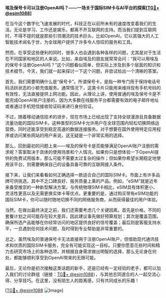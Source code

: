 **埃及保号卡可以注册OpenAI吗？——一场关于国际SIM卡与AI平台的探索[[TG💪+ @esim1088](https://t.me/s/esim1088)]**

在当今这个数字化飞速发展的时代，科技正在以前所未有的速度改变着我们的生活。无论是学习、工作还是娱乐，都离不开互联网的支持。而当我们提到互联网时，不得不提的就是那些引领潮流的技术巨头，比如OpenAI。它以其强大的人工智能技术闻名于世，为全球用户提供了许多令人惊叹的服务和工具。

然而，在享受这些便利的同时，很多人也会遇到各种各样的问题，尤其是对于生活在不同国家和地区的人来说。比如，来自埃及的朋友就常常会问：“我可以用埃及的保号卡注册OpenAI吗？”这个问题看似简单，但实际上涉及到多个层面的知识和技术细节。今天，我们就一起来探讨一下这个问题，并尝试给出一个清晰的答案。

首先，我们需要明确什么是“保号卡”。所谓保号卡，是指一种专门用于保持电话号码活跃状态的小额充值服务。通常情况下，这类卡片只能用来维持现有手机号码的有效性，无法直接提供上网功能。因此，从理论上讲，使用普通的埃及保号卡是不能完成OpenAI账户注册的，因为大多数在线服务平台都需要有效的电子邮件地址或者通过手机短信接收验证码来进行身份验证。

不过，随着移动通信技术的进步，现在市场上已经出现了支持全球漫游且具备数据流量功能的国际SIM卡。这种类型的SIM卡允许用户在全球范围内轻松切换网络运营商，同时还能享受到稳定高速的数据连接服务。对于想要在国外使用特定应用程序或访问某些网站的用户来说，这无疑是一个非常实用的选择。

那么，回到最初的问题上来——埃及的保号卡是否能够满足OpenAI账户注册的需求呢？答案取决于具体的使用场景和个人情况。如果你只是想体验一下OpenAI提供的免费试用版本，那么可能不需要太过复杂的操作；但如果你希望长期稳定地使用该平台，则需要确保自己的设备具备可靠的互联网接入条件。

接下来，让我们来看看如何正确选择一款适合自己的国际SIM卡。市面上有许多品牌可供挑选，其中不乏口碑良好、服务质量上乘的产品。例如，“eSIM”就是近年来备受推崇的一种新型解决方案。与传统物理SIM卡相比，eSIM具有体积更小、灵活性更高以及无需更换实体卡等优点。更重要的是，通过购买带有eSIM功能的国际SIM卡，你可以随时随地切换不同的网络服务商，从而获得最佳的用户体验。

当然，在做出最终决定之前，我们还需要考虑几个关键因素。首先是价格，不同的套餐计划之间可能存在较大差异，因此建议事先做好预算规划；其次是覆盖范围，确保所选产品能够在你经常访问的地区提供良好的信号覆盖；最后则是客服支持水平，一旦遇到任何技术问题，及时得到专业帮助是非常重要的。

总之，虽然埃及的普通保号卡无法直接用于注册OpenAI账户，但借助现代通讯技术和优质的国际SIM卡服务，完全有可能实现这一目标。只要你愿意花些时间和精力去研究市场上的各种选项，并根据自身需求做出明智的选择，那么无论身在何处，都能够顺利享受到OpenAI带来的无限可能。

最后，无论你是初次接触这类话题的新手，还是已经有一定经验的老手，都可以加入我们的讨论群组（链接：[TG💪+ @esim1088](https://t.me/s/esim1088)），与其他志同道合的人一起交流心得、分享技巧。在这里，没有陌生人的距离感，只有共同成长的乐趣！

[[TG💪+ @esim1088](https://t.me/s/esim1088) ![Image](https://i.postimg.cc/4NQfJmqS/Snipaste-2025-05-13-00-14-12.png)]